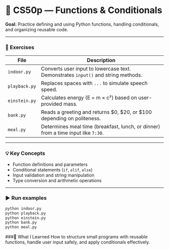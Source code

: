 # 🧮 CS50p — Functions & Conditionals

**Goal:** Practice defining and using Python functions, handling conditionals, and organizing reusable code.

---

### 🧩 Exercises

| File | Description |
|------|--------------|
| `indoor.py` | Converts user input to lowercase text. Demonstrates `input()` and string methods. |
| `playback.py` | Replaces spaces with `...` to simulate speech speed. |
| `einstein.py` | Calculates energy (E = m × c²) based on user-provided mass. |
| `bank.py` | Reads a greeting and returns \$0, \$20, or \$100 depending on politeness. |
| `meal.py` | Determines meal time (breakfast, lunch, or dinner) from a time input like `7:30`. |

---

### 💡 Key Concepts
- Function definitions and parameters  
- Conditional statements (`if`, `elif`, `else`)  
- Input validation and string manipulation  
- Type conversion and arithmetic operations  

---

### ▶️ Run examples
```bash
python indoor.py
python playback.py
python einstein.py
python bank.py
python meal.py
```

###💬 What I Learned
How to structure small programs with reusable functions, handle user input safely, and apply conditionals effectively.
